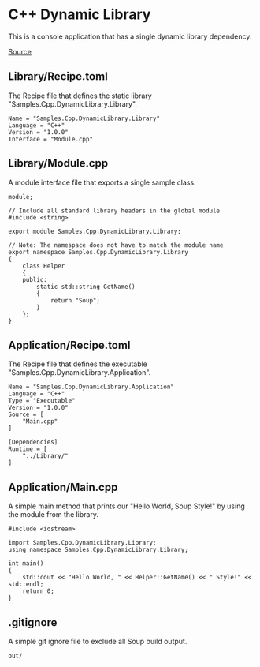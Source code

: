 # C++ Dynamic Library
This is a console application that has a single dynamic library dependency.

[Source](https://github.com/SoupBuild/Soup/tree/main/Samples/Cpp/DynamicLibrary)

## Library/Recipe.toml
The Recipe file that defines the static library "Samples.Cpp.DynamicLibrary.Library".
```
Name = "Samples.Cpp.DynamicLibrary.Library"
Language = "C++"
Version = "1.0.0"
Interface = "Module.cpp"
```

## Library/Module.cpp
A module interface file that exports a single sample class.
```
module;

// Include all standard library headers in the global module
#include <string>

export module Samples.Cpp.DynamicLibrary.Library;

// Note: The namespace does not have to match the module name
export namespace Samples.Cpp.DynamicLibrary.Library
{
    class Helper
    {
    public:
        static std::string GetName()
        {
            return "Soup";
        }
    };
}
```

## Application/Recipe.toml
The Recipe file that defines the executable "Samples.Cpp.DynamicLibrary.Application".
```
Name = "Samples.Cpp.DynamicLibrary.Application"
Language = "C++"
Type = "Executable"
Version = "1.0.0"
Source = [
    "Main.cpp"
]

[Dependencies]
Runtime = [
    "../Library/"
]
```

## Application/Main.cpp
A simple main method that prints our "Hello World, Soup Style!" by using the module from the library.
```
#include <iostream>

import Samples.Cpp.DynamicLibrary.Library;
using namespace Samples.Cpp.DynamicLibrary.Library;

int main()
{
    std::cout << "Hello World, " << Helper::GetName() << " Style!" << std::endl;
    return 0;
}
```

## .gitignore
A simple git ignore file to exclude all Soup build output.
```
out/
```
